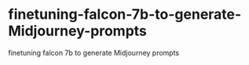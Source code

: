 # finetuning-falcon-7b-to-generate-Midjourney-prompts
finetuning falcon 7b to generate Midjourney prompts
